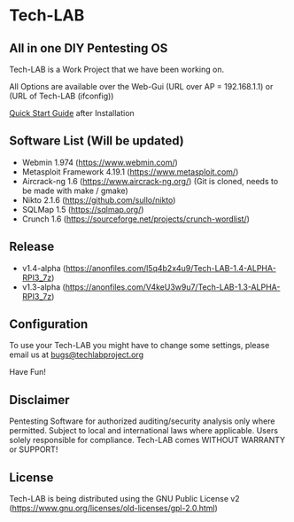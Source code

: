 # Tech-LAB

## All in one DIY Pentesting OS

Tech-LAB is a Work Project that we have been working on.

All Options are available over the Web-Gui (URL over AP = 192.168.1.1) or (URL of Tech-LAB (ifconfig))

[Quick Start Guide](https://infograph.venngage.com/view/65246dff-13ee-420a-ae12-a803376c4391) after Installation


## Software List (Will be updated)

- Webmin 1.974 (https://www.webmin.com/)
- Metasploit Framework 4.19.1 (https://www.metasploit.com/)
- Aircrack-ng 1.6 (https://www.aircrack-ng.org/) (Git is cloned, needs to be made with make / gmake)
- Nikto 2.1.6 (https://github.com/sullo/nikto)
- SQLMap 1.5 (https://sqlmap.org/)
- Crunch 1.6 (https://sourceforge.net/projects/crunch-wordlist/)


## Release
- v1.4-alpha (https://anonfiles.com/l5q4b2x4u9/Tech-LAB-1.4-ALPHA-RPI3_7z)
- v1.3-alpha (https://anonfiles.com/V4keU3w9u7/Tech-LAB-1.3-ALPHA-RPI3_7z)


## Configuration

To use your Tech-LAB you might have to change some settings, please email us at bugs@techlabproject.org

Have Fun!


## Disclaimer

Pentesting Software for authorized auditing/security analysis only where permitted. Subject to local and international laws where applicable. Users solely responsible for compliance. Tech-LAB comes WITHOUT WARRANTY or SUPPORT!


## License
Tech-LAB is being distributed using the GNU Public License v2 (https://www.gnu.org/licenses/old-licenses/gpl-2.0.html)
